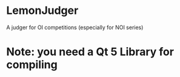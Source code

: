 # LemonJudger
A judger for OI competitions (especially for NOI series)
# Note: you need a Qt 5 Library for compiling
